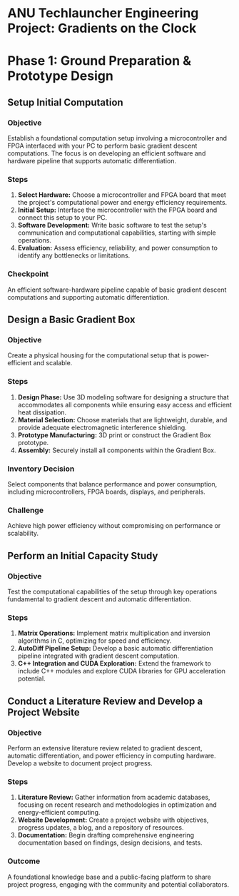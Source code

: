 # ANU Techlauncher Engineering Project: Gradients on the Clock

# Phase 1: Ground Preparation & Prototype Design

## Setup Initial Computation

### Objective
Establish a foundational computation setup involving a microcontroller and FPGA interfaced with your PC to perform basic gradient descent computations. The focus is on developing an efficient software and hardware pipeline that supports automatic differentiation.

### Steps
1. **Select Hardware:** Choose a microcontroller and FPGA board that meet the project's computational power and energy efficiency requirements.
2. **Initial Setup:** Interface the microcontroller with the FPGA board and connect this setup to your PC.
3. **Software Development:** Write basic software to test the setup's communication and computational capabilities, starting with simple operations.
4. **Evaluation:** Assess efficiency, reliability, and power consumption to identify any bottlenecks or limitations.

### Checkpoint
An efficient software-hardware pipeline capable of basic gradient descent computations and supporting automatic differentiation.

## Design a Basic Gradient Box

### Objective
Create a physical housing for the computational setup that is power-efficient and scalable.

### Steps
1. **Design Phase:** Use 3D modeling software for designing a structure that accommodates all components while ensuring easy access and efficient heat dissipation.
2. **Material Selection:** Choose materials that are lightweight, durable, and provide adequate electromagnetic interference shielding.
3. **Prototype Manufacturing:** 3D print or construct the Gradient Box prototype.
4. **Assembly:** Securely install all components within the Gradient Box.

### Inventory Decision
Select components that balance performance and power consumption, including microcontrollers, FPGA boards, displays, and peripherals.

### Challenge
Achieve high power efficiency without compromising on performance or scalability.

## Perform an Initial Capacity Study

### Objective
Test the computational capabilities of the setup through key operations fundamental to gradient descent and automatic differentiation.

### Steps
1. **Matrix Operations:** Implement matrix multiplication and inversion algorithms in C, optimizing for speed and efficiency.
2. **AutoDiff Pipeline Setup:** Develop a basic automatic differentiation pipeline integrated with gradient descent computation.
3. **C++ Integration and CUDA Exploration:** Extend the framework to include C++ modules and explore CUDA libraries for GPU acceleration potential.

## Conduct a Literature Review and Develop a Project Website

### Objective
Perform an extensive literature review related to gradient descent, automatic differentiation, and power efficiency in computing hardware. Develop a website to document project progress.

### Steps
1. **Literature Review:** Gather information from academic databases, focusing on recent research and methodologies in optimization and energy-efficient computing.
2. **Website Development:** Create a project website with objectives, progress updates, a blog, and a repository of resources.
3. **Documentation:** Begin drafting comprehensive engineering documentation based on findings, design decisions, and tests.

### Outcome
A foundational knowledge base and a public-facing platform to share project progress, engaging with the community and potential collaborators.

